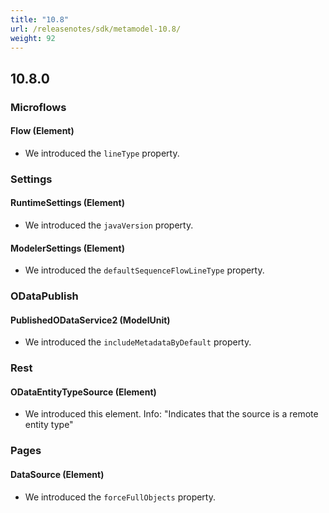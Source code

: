 ```yaml
---
title: "10.8"
url: /releasenotes/sdk/metamodel-10.8/
weight: 92
---
```


## 10.8.0

### Microflows

#### Flow (Element)

* We introduced the `lineType` property. 

### Settings

#### RuntimeSettings (Element)

* We introduced the `javaVersion` property. 

#### ModelerSettings (Element)

* We introduced the `defaultSequenceFlowLineType` property. 

### ODataPublish

#### PublishedODataService2 (ModelUnit)

* We introduced the `includeMetadataByDefault` property. 

### Rest

#### ODataEntityTypeSource (Element)

* We introduced this element. Info: "Indicates that the source is a remote entity type"

### Pages

#### DataSource (Element)

* We introduced the `forceFullObjects` property. 
